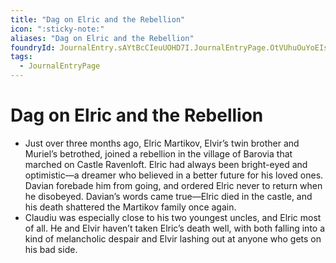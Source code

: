 ```yaml
---
title: "Dag on Elric and the Rebellion"
icon: ":sticky-note:"
aliases: "Dag on Elric and the Rebellion"
foundryId: JournalEntry.sAYtBcCIeuUOHD7I.JournalEntryPage.OtVUhuOuYoEIsSIT
tags:
  - JournalEntryPage
---
```


# Dag on Elric and the Rebellion
- Just over three months ago, Elric Martikov, Elvir’s twin brother and Muriel’s betrothed, joined a rebellion in the village of Barovia that marched on Castle Ravenloft. Elric had always been bright-eyed and optimistic—a dreamer who believed in a better future for his loved ones. Davian forebade him from going, and ordered Elric never to return when he disobeyed. Davian’s words came true—Elric died in the castle, and his death shattered the Martikov family once again.
- Claudiu was especially close to his two youngest uncles, and Elric most of all. He and Elvir haven’t taken Elric’s death well, with both falling into a kind of melancholic despair and Elvir lashing out at anyone who gets on his bad side.